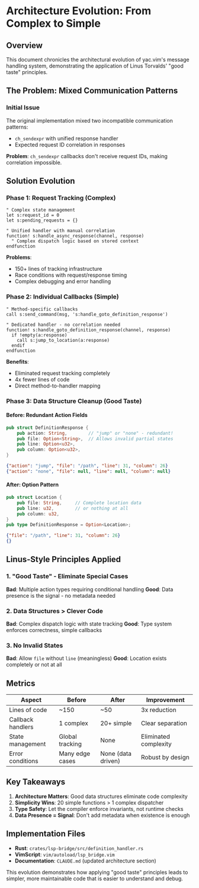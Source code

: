 # Architecture Evolution: From Complex to Simple

## Overview

This document chronicles the architectural evolution of yac.vim's message handling system, demonstrating the application of Linus Torvalds' "good taste" principles.

## The Problem: Mixed Communication Patterns

### Initial Issue
The original implementation mixed two incompatible communication patterns:
- `ch_sendexpr` with unified response handler
- Expected request ID correlation in responses

**Problem**: `ch_sendexpr` callbacks don't receive request IDs, making correlation impossible.

## Solution Evolution

### Phase 1: Request Tracking (Complex)
```vim
" Complex state management
let s:request_id = 0
let s:pending_requests = {}

" Unified handler with manual correlation
function! s:handle_async_response(channel, response)
  " Complex dispatch logic based on stored context
endfunction
```

**Problems**: 
- 150+ lines of tracking infrastructure
- Race conditions with request/response timing
- Complex debugging and error handling

### Phase 2: Individual Callbacks (Simple)
```vim
" Method-specific callbacks
call s:send_command(msg, 's:handle_goto_definition_response')

" Dedicated handler - no correlation needed
function! s:handle_goto_definition_response(channel, response)
  if !empty(a:response)
    call s:jump_to_location(a:response)
  endif
endfunction
```

**Benefits**:
- Eliminated request tracking completely
- 4x fewer lines of code
- Direct method-to-handler mapping

### Phase 3: Data Structure Cleanup (Good Taste)

#### Before: Redundant Action Fields
```rust
pub struct DefinitionResponse {
    pub action: String,        // "jump" or "none" - redundant!
    pub file: Option<String>,  // Allows invalid partial states
    pub line: Option<u32>,
    pub column: Option<u32>,
}
```

```json
{"action": "jump", "file": "/path", "line": 31, "column": 26}
{"action": "none", "file": null, "line": null, "column": null}
```

#### After: Option<Location> Pattern
```rust
pub struct Location {
    pub file: String,     // Complete location data
    pub line: u32,        // or nothing at all  
    pub column: u32,
}
pub type DefinitionResponse = Option<Location>;
```

```json
{"file": "/path", "line": 31, "column": 26}
{}
```

## Linus-Style Principles Applied

### 1. "Good Taste" - Eliminate Special Cases
**Bad**: Multiple action types requiring conditional handling
**Good**: Data presence is the signal - no metadata needed

### 2. Data Structures > Clever Code  
**Bad**: Complex dispatch logic with state tracking
**Good**: Type system enforces correctness, simple callbacks

### 3. No Invalid States
**Bad**: Allow `file` without `line` (meaningless)
**Good**: Location exists completely or not at all

## Metrics

| Aspect | Before | After | Improvement |
|--------|--------|-------|-------------|
| Lines of code | ~150 | ~50 | 3x reduction |
| Callback handlers | 1 complex | 20+ simple | Clear separation |
| State management | Global tracking | None | Eliminated complexity |
| Error conditions | Many edge cases | None (data driven) | Robust by design |

## Key Takeaways

1. **Architecture Matters**: Good data structures eliminate code complexity
2. **Simplicity Wins**: 20 simple functions > 1 complex dispatcher  
3. **Type Safety**: Let the compiler enforce invariants, not runtime checks
4. **Data Presence = Signal**: Don't add metadata when existence is enough

## Implementation Files

- **Rust**: `crates/lsp-bridge/src/definition_handler.rs`
- **VimScript**: `vim/autoload/lsp_bridge.vim`  
- **Documentation**: `CLAUDE.md` (updated architecture section)

This evolution demonstrates how applying "good taste" principles leads to simpler, more maintainable code that is easier to understand and debug.